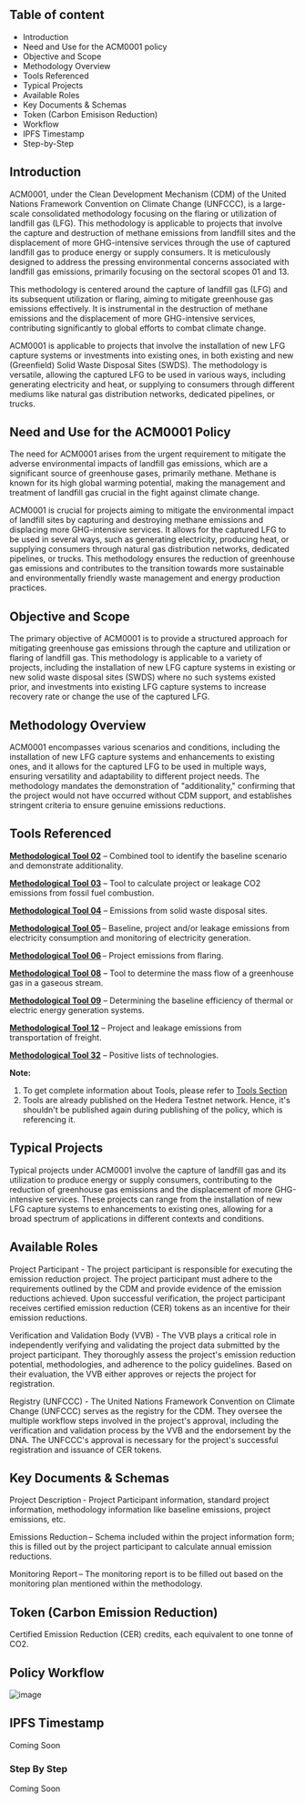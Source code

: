 ## Table of content
<!-- TOC -->

- Introduction
- Need and Use for the ACM0001 policy
- Objective and Scope
- Methodology Overview
- Tools Referenced
- Typical Projects
- Available Roles
- Key Documents & Schemas
- Token (Carbon Emisison Reduction)
- Workflow
- IPFS Timestamp
- Step-by-Step
  
<!-- /TOC -->

## Introduction

ACM0001, under the Clean Development Mechanism (CDM) of the United Nations Framework Convention on Climate Change (UNFCCC), is a large-scale consolidated methodology focusing on the flaring or utilization of landfill gas (LFG). This methodology is applicable to projects that involve the capture and destruction of methane emissions from landfill sites and the displacement of more GHG-intensive services through the use of captured landfill gas to produce energy or supply consumers. It is meticulously designed to address the pressing environmental concerns associated with landfill gas emissions, primarily focusing on the sectoral scopes 01 and 13. 

This methodology is centered around the capture of landfill gas (LFG) and its subsequent utilization or flaring, aiming to mitigate greenhouse gas emissions effectively. It is instrumental in the destruction of methane emissions and the displacement of more GHG-intensive services, contributing significantly to global efforts to combat climate change. 

ACM0001 is applicable to projects that involve the installation of new LFG capture systems or investments into existing ones, in both existing and new (Greenfield) Solid Waste Disposal Sites (SWDS). The methodology is versatile, allowing the captured LFG to be used in various ways, including generating electricity and heat, or supplying to consumers through different mediums like natural gas distribution networks, dedicated pipelines, or trucks. 

## Need and Use for the ACM0001 Policy

The need for ACM0001 arises from the urgent requirement to mitigate the adverse environmental impacts of landfill gas emissions, which are a significant source of greenhouse gases, primarily methane. Methane is known for its high global warming potential, making the management and treatment of landfill gas crucial in the fight against climate change. 

ACM0001 is crucial for projects aiming to mitigate the environmental impact of landfill sites by capturing and destroying methane emissions and displacing more GHG-intensive services. It allows for the captured LFG to be used in several ways, such as generating electricity, producing heat, or supplying consumers through natural gas distribution networks, dedicated pipelines, or trucks. This methodology ensures the reduction of greenhouse gas emissions and contributes to the transition towards more sustainable and environmentally friendly waste management and energy production practices.  

## Objective and Scope

The primary objective of ACM0001 is to provide a structured approach for mitigating greenhouse gas emissions through the capture and utilization or flaring of landfill gas. This methodology is applicable to a variety of projects, including the installation of new LFG capture systems in existing or new solid waste disposal sites (SWDS) where no such systems existed prior, and investments into existing LFG capture systems to increase recovery rate or change the use of the captured LFG. 

## Methodology Overview

ACM0001 encompasses various scenarios and conditions, including the installation of new LFG capture systems and enhancements to existing ones, and it allows for the captured LFG to be used in multiple ways, ensuring versatility and adaptability to different project needs. The methodology mandates the demonstration of "additionality," confirming that the project would not have occurred without CDM support, and establishes stringent criteria to ensure genuine emissions reductions. 

## Tools Referenced

**[Methodological Tool 02](https://github.com/hashgraph/guardian/blob/main/Methodology%20Library/CDM/Tools/Tool%202/readme.md)** – Combined tool to identify the baseline scenario and demonstrate additionality. 

**[Methodological Tool 03](https://github.com/hashgraph/guardian/blob/main/Methodology%20Library/CDM/Tools/Tool%203/readme.md)** – Tool to calculate project or leakage CO2 emissions from fossil fuel combustion. 

**[Methodological Tool 04](https://github.com/hashgraph/guardian/blob/main/Methodology%20Library/CDM/Tools/Tool%204/readme.md)** – Emissions from solid waste disposal sites.  

**[Methodological Tool 05](https://github.com/hashgraph/guardian/blob/main/Methodology%20Library/CDM/Tools/Tool%205/readme.md)** – Baseline, project and/or leakage emissions from electricity consumption and monitoring of electricity generation. 

**[Methodological Tool 06](https://github.com/hashgraph/guardian/blob/main/Methodology%20Library/CDM/Tools/Tool%206/readme.md)** – Project emissions from flaring.  

**[Methodological Tool 08](https://github.com/hashgraph/guardian/blob/main/Methodology%20Library/CDM/Tools/Tool%208/readme.md)** – Tool to determine the mass flow of a greenhouse gas in a gaseous stream.  

**[Methodological Tool 09](https://github.com/hashgraph/guardian/blob/main/Methodology%20Library/CDM/Tools/Tool%209/readme.md)** – Determining the baseline efficiency of thermal or electric energy generation systems.  

**[Methodological Tool 12](https://github.com/hashgraph/guardian/blob/main/Methodology%20Library/CDM/Tools/Tool%2012/readme.md)** – Project and leakage emissions from transportation of freight.  

**[Methodological Tool 32](https://github.com/hashgraph/guardian/blob/main/Methodology%20Library/CDM/Tools/Tool%2032/readme.md)** – Positive lists of technologies. 

**Note:**
1. To get complete information about Tools, please refer to [Tools Section](https://github.com/hashgraph/guardian/tree/develop/Methodology%20Library/CDM/Tools)
2. Tools are already published on the Hedera Testnet network. Hence, it's shouldn't be published again during publishing of the policy, which is referencing it.

## Typical Projects

Typical projects under ACM0001 involve the capture of landfill gas and its utilization to produce energy or supply consumers, contributing to the reduction of greenhouse gas emissions and the displacement of more GHG-intensive services. These projects can range from the installation of new LFG capture systems to enhancements to existing ones, allowing for a broad spectrum of applications in different contexts and conditions. 

## Available Roles

Project Participant - The project participant is responsible for executing the emission reduction project. The project participant must adhere to the requirements outlined by the CDM and provide evidence of the emission reductions achieved. Upon successful verification, the project participant receives certified emission reduction (CER) tokens as an incentive for their emission reductions. 

Verification and Validation Body (VVB) - The VVB plays a critical role in independently verifying and validating the project data submitted by the project participant. They thoroughly assess the project's emission reduction potential, methodologies, and adherence to the policy guidelines. Based on their evaluation, the VVB either approves or rejects the project for registration. 

Registry (UNFCCC) - The United Nations Framework Convention on Climate Change (UNFCCC) serves as the registry for the CDM. They oversee the multiple workflow steps involved in the project's approval, including the verification and validation process by the VVB and the endorsement by the DNA. The UNFCCC's approval is necessary for the project's successful registration and issuance of CER tokens. 

## Key Documents & Schemas

Project Description - Project Participant information, standard project information, methodology information like baseline emissions, project emissions, etc. 

Emissions Reduction – Schema included within the project information form; this is filled out by the project participant to calculate annual emission reductions. 

Monitoring Report – The monitoring report is to be filled out based on the monitoring plan mentioned within the methodology.  

## Token (Carbon Emission Reduction)

Certified Emission Reduction (CER) credits, each equivalent to one tonne of CO2. 

## Policy Workflow

![image](https://github.com/hashgraph/guardian/assets/79293833/02c6baf0-3eec-4247-b6c1-7de60029b0fd)


## IPFS Timestamp

Coming Soon

### Step By Step 

Coming Soon

